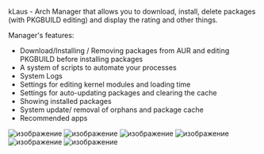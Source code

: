kLaus - Arch Manager that allows you to download, install, delete packages (with PKGBUILD editing) and display the rating and other things.

Manager's features:
- Download/Installing / Removing packages from AUR and editing PKGBUILD before installing packages
- A system of scripts to automate your processes
- System Logs
- Settings for editing kernel modules and loading time
- Settings for auto-updating packages and clearing the cache
- Showing installed packages
- System update/ removal of orphans and package cache
- Recommended apps

![изображение](https://github.com/dmaliog/kLausqt/assets/115931219/47ef45c2-3738-4f60-994f-19e621635c24)
![изображение](https://github.com/dmaliog/kLausqt/assets/115931219/f2e7c64c-efe9-4f0e-adb6-3fd18c1c71e2)
![изображение](https://github.com/dmaliog/kLausqt/assets/115931219/1cac2885-130c-4ef0-bd49-5887423c71fc)
![изображение](https://github.com/dmaliog/kLausqt/assets/115931219/b5a035d6-1546-474b-a53a-b08f957b305c)
![изображение](https://github.com/dmaliog/kLausqt/assets/115931219/4fc48c18-b4a4-4ba7-90f1-3fa9f776ef31)
![изображение](https://github.com/dmaliog/kLausqt/assets/115931219/2aee17a7-40c6-4216-b3e4-c87f3c4b582d)
